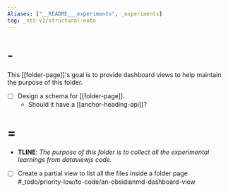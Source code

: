 ```yaml
---
Aliases: ["__README___experiments", _experiments]
tag: _nts-v1/structural-note
---
```



# -

This [[folder-page]]'s goal is to provide dashboard views to help maintain the purpose of this folder.

- [ ] Design a schema for [[folder-page]].
  - Should it have a [[anchor-heading-api]]?

# = 

* **TLINE**: *The purpose of this folder is to collect all the experimental learnings from dataviewjs code.*

- [ ] Create a partial view to list all the files inside a folder page #_todo/priority-low/to-code/an-obsidianmd-dashboard-view 
